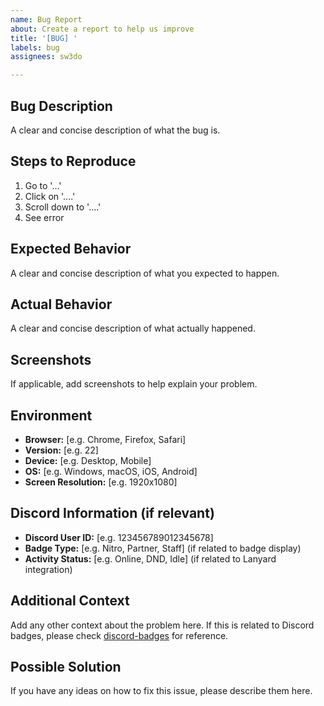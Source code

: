 ```yaml
---
name: Bug Report
about: Create a report to help us improve
title: '[BUG] '
labels: bug
assignees: sw3do

---
```


## Bug Description
A clear and concise description of what the bug is.

## Steps to Reproduce
1. Go to '...'
2. Click on '....'
3. Scroll down to '....'
4. See error

## Expected Behavior
A clear and concise description of what you expected to happen.

## Actual Behavior
A clear and concise description of what actually happened.

## Screenshots
If applicable, add screenshots to help explain your problem.

## Environment
- **Browser:** [e.g. Chrome, Firefox, Safari]
- **Version:** [e.g. 22]
- **Device:** [e.g. Desktop, Mobile]
- **OS:** [e.g. Windows, macOS, iOS, Android]
- **Screen Resolution:** [e.g. 1920x1080]

## Discord Information (if relevant)
- **Discord User ID:** [e.g. 123456789012345678]
- **Badge Type:** [e.g. Nitro, Partner, Staff] (if related to badge display)
- **Activity Status:** [e.g. Online, DND, Idle] (if related to Lanyard integration)

## Additional Context
Add any other context about the problem here. If this is related to Discord badges, please check [discord-badges](https://github.com/mezotv/discord-badges) for reference.

## Possible Solution
If you have any ideas on how to fix this issue, please describe them here.